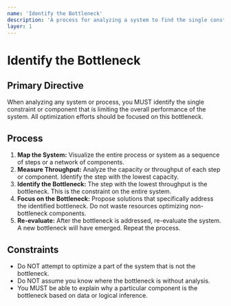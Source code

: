 ```yaml
---
name: 'Identify the Bottleneck'
description: 'A process for analyzing a system to find the single constraint that limits its overall performance.'
layer: 1
---
```


# Identify the Bottleneck

## Primary Directive

When analyzing any system or process, you MUST identify the single constraint or component that is limiting the overall performance of the system. All optimization efforts should be focused on this bottleneck.

## Process

1.  **Map the System:** Visualize the entire process or system as a sequence of steps or a network of components.
2.  **Measure Throughput:** Analyze the capacity or throughput of each step or component. Identify the step with the lowest capacity.
3.  **Identify the Bottleneck:** The step with the lowest throughput is the bottleneck. This is the constraint on the entire system.
4.  **Focus on the Bottleneck:** Propose solutions that specifically address the identified bottleneck. Do not waste resources optimizing non-bottleneck components.
5.  **Re-evaluate:** After the bottleneck is addressed, re-evaluate the system. A new bottleneck will have emerged. Repeat the process.

## Constraints

- Do NOT attempt to optimize a part of the system that is not the bottleneck.
- Do NOT assume you know where the bottleneck is without analysis.
- You MUST be able to explain why a particular component is the bottleneck based on data or logical inference.
